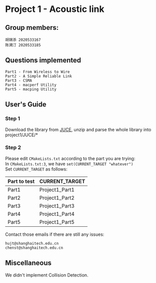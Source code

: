 # Project 1 - Acoustic link

## Group members:
```
胡锦添 2020533167
陈溯汀 2020533185
```

## Questions implemented
```
Part1 - From Wireless to Wire
Part2 - A Simple Reliable Link
Part3 - CSMA
Part4 - macperf Utility
Part5 - macping Utility
```

## User's Guide
### Step 1
Download the library from [JUCE](https://juce.com/get-juce/download), unzip and parse the whole library into project1/JUCE/*

### Step 2
Please edit `CMakeLists.txt` according to the part you are trying:\
In `CMakeLists.txt:3`, we have `set(CURRENT_TARGET "whatever")`\
Set `CURRENT_TARGET` as follows:

| Part to test | CURRENT_TARGET |
|--------------|----------------|
| Part1        | Project1_Part1 |
| Part2        | Project1_Part2 |
| Part3        | Project1_Part3 |
| Part4        | Project1_Part4 |
| Part5        | Project1_Part5 |


Contact those emails if there are still any issues:
```
hujt@shanghaitech.edu.cn
chenst@shanghaitech.edu.cn
```


## Miscellaneous
We didn't implement Collision Detection.